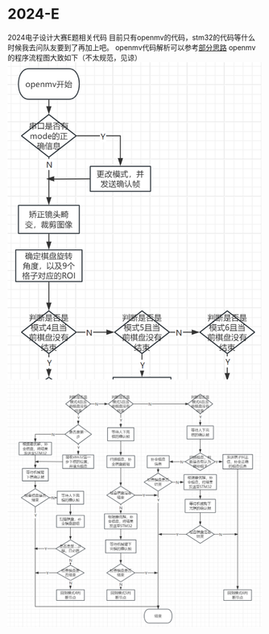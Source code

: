 # 2024-E
2024电子设计大赛E题相关代码
目前只有openmv的代码，stm32的代码等什么时候我去问队友要到了再加上吧。
openmv代码解析可以参考[部分思路]("https://tlxchen.github.io/2025/03/01/2024%E5%85%A8%E5%9B%BD%E7%94%B5%E8%B5%9BE%E9%A2%98%E8%A7%86%E8%A7%89%E9%83%A8%E5%88%86/")
openmv的程序流程图大致如下（不太规范，见谅）
![流程图1](https://github.com/tlxchen/2024-E/blob/main/openmv/pic1.png)
![流程图2](https://github.com/tlxchen/2024-E/blob/main/openmv/pic2.png)
